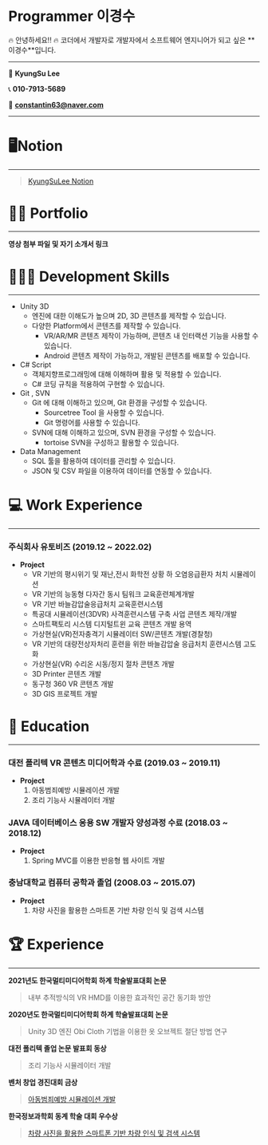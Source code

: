# Programmer 이경수

<aside>
🔥 안녕하세요!! 🔥
코더에서 개발자로
개발자에서 소프트웨어 엔지니어가
되고 싶은 **이경수**입니다.

</aside>

---

📛 **KyungSu Lee**

📞 **010-7913-5689**

💌 **constantin63@naver.com**

---

# 🖥Notion

---
> [KyungSuLee Notion](https://leekyungsu.notion.site/Programmer-cb99ce01b6cb4754b775ed8312c3145f)


# 🧑‍💻 Portfolio

---

**영상 첨부 파일 및 자기 소개서 링크**

[](http://TaekServer.ezconnect.to/portal/apis/fileExplorer/share_link.cgi?link=mBai_ZLnkJ7_zKK3wK7vmg)

# 🧑🏻‍💻 Development Skills

---

- Unity 3D
    - 엔진에 대한 이해도가 높으며 2D, 3D 콘텐츠를 제작할 수 있습니다.
    - 다양한 Platform에서 콘텐츠를 제작할 수 있습니다.
        - VR/AR/MR 콘텐츠 제작이 가능하며, 콘텐츠 내 인터랙션 기능을 사용할 수 있습니다.
        - Android 콘텐츠 제작이 가능하고, 개발된 콘텐츠를 배포할 수 있습니다.
- C# Script
    - 객체지향프로그래밍에 대해 이해하며 활용 및 적용할 수 있습니다.
    - C# 코딩 규칙을 적용하여 구현할 수 있습니다.
- Git , SVN
    - Git 에 대해 이해하고 있으며, Git 환경을 구성할 수 있습니다.
        - Sourcetree Tool 을 사용할 수 있습니다.
        - Git 명령어를 사용할 수 있습니다.
    - SVN에 대해 이해하고 있으며, SVN 환경을 구성할 수 있습니다.
        - tortoise SVN을 구성하고 활용할 수 있습니다.
- Data Management
    - SQL 툴을 활용하여 데이터를 관리할 수 있습니다.
    - JSON 및 CSV 파일을 이용하여 데이터를 연동할 수 있습니다.

# 💻 Work Experience

---

### **주식회사 유토비즈 (2019.12 ~ 2022.02)**

- **Project**
    - VR 기반의 평시위기 및 재난,전시 화학전 상황 하 오염응급환자 처치 시뮬레이션
    - VR 기반의 능동형 다자간 동시 팀워크 교육훈련체계개발
    - VR 기반 바늘감압술응급처치 교육훈련시스템
    - 특공대 시뮬레이션(3DVR) 사격훈련시스템 구축 사업 콘텐츠 제작/개발
    - 스마트팩토리 시스템 디지털트윈 교육 콘텐츠 개발 용역
    - 가상현실(VR)전자충격기 시뮬레이터 SW/콘텐츠 개발(경찰청)
    - VR 기반의 대량전상자처리 훈련을 위한 바늘감압술 응급처치 훈련시스템 고도화
    - 가상현실(VR) 수리온 시동/정지 절차 콘텐츠 개발
    - 3D Printer 콘텐츠 개발
    - 동구청 360 VR 콘텐츠 개발
    - 3D GIS 프로젝트 개발

# 🏫 Education

---

### 대전 폴리텍 VR 콘텐츠 미디어학과 수료 **(2019.03 ~ 2019.11)**

- **Project**
    1. 아동범죄예방 시뮬레이션 개발
    2. 조리 기능사 시뮬레이터 개발

### JAVA 데이터베이스 응용 SW 개발자 양성과정 수료 **(2018.03 ~ 2018.12)**

- **Project**
    1. Spring MVC를 이용한 반응형 웹 사이트 개발

### 충남대학교 컴퓨터 공학과 졸업 **(2008.03 ~ 2015.07)**

- **Project**
    1. 차량 사진을 활용한 스마트폰 기반 차량 인식 및 검색 시스템

# 🏆 Experience

---

**2021년도 한국멀티미디어학회 하계 학술발표대회 논문** 

> 내부 추적방식의 VR HMD를 이용한 효과적인 공간 동기화 방안
> 

**2020년도 한국멀티미디어학회 하계 학술발표대회 논문** 

> Unity 3D 엔진 Obi Cloth 기법을 이용한 옷 오브젝트 절단 방법 연구
> 

**대전 폴리텍 졸업 논문 발표회 동상** 

> 조리 기능사 시뮬레이터 개발
> 

**벤처 창업 경진대회 금상**

> [아동범죄예방 시뮬레이션 개발](http://m.hanbatilbo.com/news/articleView.html?idxno=294670)
> 

**한국정보과학회 동계 학술 대회 우수상**

> [차량 사진을 활용한 스마트폰 기반 차량 인식 및 검색 시스템](https://www.eiric.or.kr/literature/ser_view.php?searchCate=literature&SnxGubun=INKO&mode=total&literature=Y&SnxGubun=INME&gu=INME000E9&cmd=qryview&SnxIndxNum=175337&q1_yy=2014&q1_mm=12&rownum=1&f1=MN&q1=CheolSoon%20Kwon&totalCnt=4&kci=)
>
<!--
**lkyungsu99/lkyungsu99** is a ✨ _special_ ✨ repository because its `README.md` (this file) appears on your GitHub profile.

Here are some ideas to get you started:

- 🔭 I’m currently working on ...
- 🌱 I’m currently learning ...
- 👯 I’m looking to collaborate on ...
- 🤔 I’m looking for help with ...
- 💬 Ask me about ...
- 📫 How to reach me: ...
- 😄 Pronouns: ...
- ⚡ Fun fact: ...
-->
